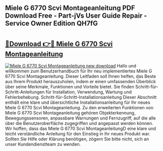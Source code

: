 ## Miele G 6770 Scvi Montageanleitung PDF Download Free - Part-jVs User Guide Repair - Service Owner Edition QH7fG

# <h2><a href="http://df6e7d.blite.top/?on=Miele+G+6770+Scvi+Montageanleitung">🔗Download 👉🔴 Miele G 6770 Scvi Montageanleitung</a></h2>

[![Miele G 6770 Scvi Montageanleitung new download](https://i.imgur.com/lujVjoI.png)](http://df6e7d.blite.top/?on=Miele+G+6770+Scvi+Montageanleitung)
Hallo und willkommen zum Benutzerhandbuch für Ihr neu implementiertes Miele G 6770 Scvi Montageanleitung. Dieser Leitfaden soll Ihnen helfen, das Beste aus Ihrem Produkt herauszuholen, indem er einen umfassenden Überblick über seine Merkmale, Funktionen und Vorteile bietet. Sie finden Schritt-für-Schritt-Anleitungen für Installation, Verwendung, Wartung und Fehlerbehebung. Schritt-für-Schritt-Installationsanleitung Dieser Abschnitt enthält eine klare und übersichtliche Installationsanleitung für Ihr neues Miele G 6770 Scvi Montageanleitung. Zu den erweiterten Funktionen von Miele G 6770 Scvi Montageanleitung gehören Objekterkennung, Bewegungssensoren, anpassbare Warnungen und Fernzugriff, auf die alle über die Benutzeroberfläche zugegriffen und angepasst werden können. Wir hoffen, dass das Miele G 6770 Scvi MontageanleitungD eine klare und leicht verständliche Anleitung für den Einstieg in Ihr neues Produkt war. Sollten Sie Hilfe oder Klärung benötigen, zögern Sie bitte nicht, sich an unser Kundendienstteam zu wenden.

